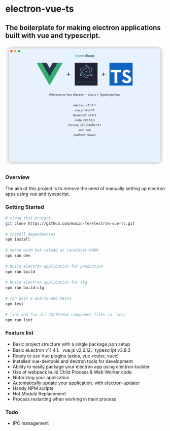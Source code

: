 # electron-vue-ts
## The boilerplate for making electron applications built with vue and typescript. ##

<img width="500" src="screenshot.png" alt="electron-vue">

### Overview
The aim of this project is to remove the need of manually setting up electron apps using vue and typescript.

### Getting Started

``` bash
# clone this project
git clone https://github.com/moxiu-fe/electron-vue-ts.git

# install dependencies
npm install

# serve with hot reload at localhost:9080
npm run dev

# build electron application for production
npm run build

# build electron application for stg
npm run build:stg

# run unit & end-to-end tests
npm test

# lint and fix all JS/TS/Vue component files in `src/`
npm run lint
```
### Feature list

- Basic project structure with a single package.json setup
- Basic eLectron v11.4.1、vue.js v2.6.12、typescript v3.8.3
- Ready to use Vue plugins (axios, vue-router, vuex)
- Installed vue-devtools and devtron tools for development
- Ability to easily package your electron app using electron-builder
- Use of webpack build Child Process & Web Worker code
- Notarizing your application
- Automatically update your application. with electron-updater
- Handy NPM scripts
- Hot Module Replacement
- Process restarting when working in main process

### Todo
- IPC management

